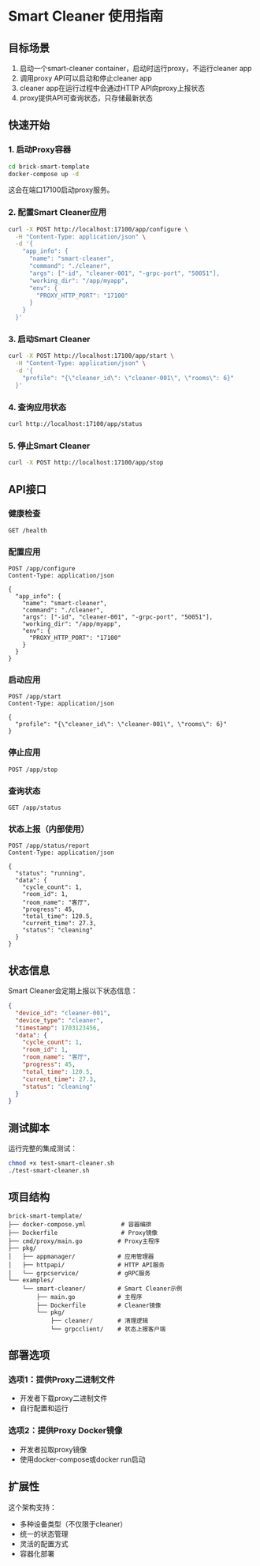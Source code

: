 # Smart Cleaner 使用指南

## 目标场景

1. 启动一个smart-cleaner container，启动时运行proxy，不运行cleaner app
2. 调用proxy API可以启动和停止cleaner app
3. cleaner app在运行过程中会通过HTTP API向proxy上报状态
4. proxy提供API可查询状态，只存储最新状态

## 快速开始

### 1. 启动Proxy容器

```bash
cd brick-smart-template
docker-compose up -d
```

这会在端口17100启动proxy服务。

### 2. 配置Smart Cleaner应用

```bash
curl -X POST http://localhost:17100/app/configure \
  -H "Content-Type: application/json" \
  -d '{
    "app_info": {
      "name": "smart-cleaner",
      "command": "./cleaner",
      "args": ["-id", "cleaner-001", "-grpc-port", "50051"],
      "working_dir": "/app/myapp",
      "env": {
        "PROXY_HTTP_PORT": "17100"
      }
    }
  }'
```

### 3. 启动Smart Cleaner

```bash
curl -X POST http://localhost:17100/app/start \
  -H "Content-Type: application/json" \
  -d '{
    "profile": "{\"cleaner_id\": \"cleaner-001\", \"rooms\": 6}"
  }'
```

### 4. 查询应用状态

```bash
curl http://localhost:17100/app/status
```

### 5. 停止Smart Cleaner

```bash
curl -X POST http://localhost:17100/app/stop
```

## API接口

### 健康检查
```
GET /health
```

### 配置应用
```
POST /app/configure
Content-Type: application/json

{
  "app_info": {
    "name": "smart-cleaner",
    "command": "./cleaner",
    "args": ["-id", "cleaner-001", "-grpc-port", "50051"],
    "working_dir": "/app/myapp",
    "env": {
      "PROXY_HTTP_PORT": "17100"
    }
  }
}
```

### 启动应用
```
POST /app/start
Content-Type: application/json

{
  "profile": "{\"cleaner_id\": \"cleaner-001\", \"rooms\": 6}"
}
```

### 停止应用
```
POST /app/stop
```

### 查询状态
```
GET /app/status
```

### 状态上报（内部使用）
```
POST /app/status/report
Content-Type: application/json

{
  "status": "running",
  "data": {
    "cycle_count": 1,
    "room_id": 1,
    "room_name": "客厅",
    "progress": 45,
    "total_time": 120.5,
    "current_time": 27.3,
    "status": "cleaning"
  }
}
```

## 状态信息

Smart Cleaner会定期上报以下状态信息：

```json
{
  "device_id": "cleaner-001",
  "device_type": "cleaner",
  "timestamp": 1703123456,
  "data": {
    "cycle_count": 1,
    "room_id": 1,
    "room_name": "客厅",
    "progress": 45,
    "total_time": 120.5,
    "current_time": 27.3,
    "status": "cleaning"
  }
}
```

## 测试脚本

运行完整的集成测试：

```bash
chmod +x test-smart-cleaner.sh
./test-smart-cleaner.sh
```

## 项目结构

```
brick-smart-template/
├── docker-compose.yml          # 容器编排
├── Dockerfile                  # Proxy镜像
├── cmd/proxy/main.go          # Proxy主程序
├── pkg/
│   ├── appmanager/            # 应用管理器
│   ├── httpapi/               # HTTP API服务
│   └── grpcservice/           # gRPC服务
└── examples/
    └── smart-cleaner/         # Smart Cleaner示例
        ├── main.go            # 主程序
        ├── Dockerfile         # Cleaner镜像
        └── pkg/
            ├── cleaner/       # 清理逻辑
            └── grpcclient/    # 状态上报客户端
```

## 部署选项

### 选项1：提供Proxy二进制文件
- 开发者下载proxy二进制文件
- 自行配置和运行

### 选项2：提供Proxy Docker镜像
- 开发者拉取proxy镜像
- 使用docker-compose或docker run启动

## 扩展性

这个架构支持：
- 多种设备类型（不仅限于cleaner）
- 统一的状态管理
- 灵活的配置方式
- 容器化部署 